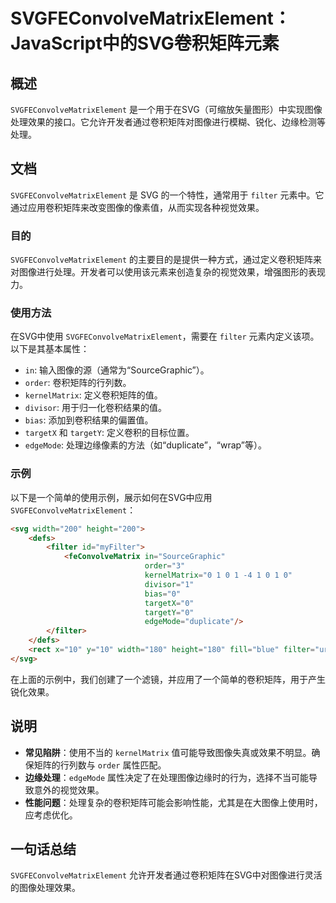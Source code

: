 <!--
Meta Description: # SVGFEConvolveMatrixElement：JavaScript中的SVG卷积矩阵元素 ## 概述 `SVGFEConvolveMatrixElement` 是一个用于在SVG（可缩放矢量图形）中实现图像处理效果的接口。它允许开发者通过卷积矩阵对图像进行模糊、锐化、边缘检测等处理。 #...
Meta Keywords: svgfeconvolvematrixelement, filter, svg, order, kernelmatrix
-->

# SVGFEConvolveMatrixElement：JavaScript中的SVG卷积矩阵元素

## 概述
`SVGFEConvolveMatrixElement` 是一个用于在SVG（可缩放矢量图形）中实现图像处理效果的接口。它允许开发者通过卷积矩阵对图像进行模糊、锐化、边缘检测等处理。

## 文档
`SVGFEConvolveMatrixElement` 是 SVG 的一个特性，通常用于 `filter` 元素中。它通过应用卷积矩阵来改变图像的像素值，从而实现各种视觉效果。

### 目的
`SVGFEConvolveMatrixElement` 的主要目的是提供一种方式，通过定义卷积矩阵来对图像进行处理。开发者可以使用该元素来创造复杂的视觉效果，增强图形的表现力。

### 使用方法
在SVG中使用 `SVGFEConvolveMatrixElement`，需要在 `filter` 元素内定义该项。以下是其基本属性：

- `in`: 输入图像的源（通常为“SourceGraphic”）。
- `order`: 卷积矩阵的行列数。
- `kernelMatrix`: 定义卷积矩阵的值。
- `divisor`: 用于归一化卷积结果的值。
- `bias`: 添加到卷积结果的偏置值。
- `targetX` 和 `targetY`: 定义卷积的目标位置。
- `edgeMode`: 处理边缘像素的方法（如“duplicate”，“wrap”等）。

### 示例
以下是一个简单的使用示例，展示如何在SVG中应用 `SVGFEConvolveMatrixElement`：

```html
<svg width="200" height="200">
    <defs>
        <filter id="myFilter">
            <feConvolveMatrix in="SourceGraphic" 
                              order="3" 
                              kernelMatrix="0 1 0 1 -4 1 0 1 0" 
                              divisor="1" 
                              bias="0" 
                              targetX="0" 
                              targetY="0" 
                              edgeMode="duplicate"/>
        </filter>
    </defs>
    <rect x="10" y="10" width="180" height="180" fill="blue" filter="url(#myFilter)" />
</svg>
```

在上面的示例中，我们创建了一个滤镜，并应用了一个简单的卷积矩阵，用于产生锐化效果。

## 说明
- **常见陷阱**：使用不当的 `kernelMatrix` 值可能导致图像失真或效果不明显。确保矩阵的行列数与 `order` 属性匹配。
- **边缘处理**：`edgeMode` 属性决定了在处理图像边缘时的行为，选择不当可能导致意外的视觉效果。
- **性能问题**：处理复杂的卷积矩阵可能会影响性能，尤其是在大图像上使用时，应考虑优化。

## 一句话总结
`SVGFEConvolveMatrixElement` 允许开发者通过卷积矩阵在SVG中对图像进行灵活的图像处理效果。